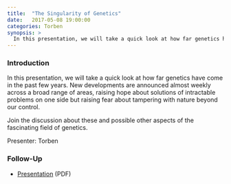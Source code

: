 ```yaml
---
title:  "The Singularity of Genetics"
date:   2017-05-08 19:00:00
categories: Torben
synopsis: > 
  In this presentation, we will take a quick look at how far genetics have come in the past few years. New developments are announced almost weekly across a broad range of areas, raising hope about solutions of intractable problems on one side but raising fear about tampering with nature beyond our control.
---
```


### Introduction

In this presentation, we will take a quick look at how far genetics have come in the past few years. New developments are announced almost weekly across a broad range of areas, raising hope about solutions of intractable problems on one side but raising fear about tampering with nature beyond our control.

Join the discussion about these and possible other aspects of the fascinating field of genetics.

Presenter: Torben

### Follow-Up

* [Presentation](/assets/present/2017/singularity-of-genetics.pdf) (PDF) 
